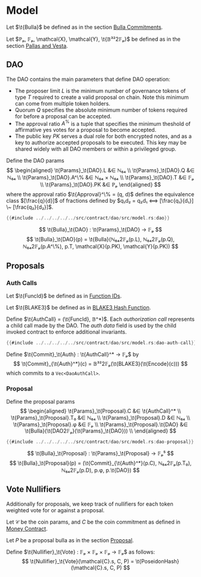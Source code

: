 # Model

Let $\t{Bulla}$ be defined as in the section [Bulla Commitments](../../crypto-schemes.md#bulla-commitments).

Let $ℙₚ, 𝔽ₚ, \mathcal{X}, \mathcal{Y}, \t{𝔹³²2𝔽ₚ}$ be defined as in the section [Pallas and Vesta](../../crypto-schemes.md#pallas-and-vesta).

## DAO

The DAO contains the main parameters that define DAO operation:

* The proposer limit $L$ is the minimum number of governance tokens of type
  $T$ required to create a valid proposal on chain. Note this minimum can
  come from multiple token holders.
* Quorum $Q$ specifies the absolute minimum number of tokens required for
  before a proposal can be accepted.
* The approval ratio $A^\%$ is a tuple that specifies the minimum theshold
  of affirmative yes votes for a proposal to become accepted.
* The public key $PK$ serves a dual role for both encrypted notes, and as
  a key to authorize accepted proposals to be executed.
  This key may be shared widely with all DAO members or within a privileged
  group.

Define the DAO params
$$ \begin{aligned}
  \t{Params}_\t{DAO}.L &∈ ℕ₆₄ \\
  \t{Params}_\t{DAO}.Q &∈ ℕ₆₄ \\
  \t{Params}_\t{DAO}.A^\% &∈ ℕ₆₄ × ℕ₆₄ \\
  \t{Params}_\t{DAO}.T &∈ 𝔽ₚ \\
  \t{Params}_\t{DAO}.PK &∈ ℙₚ
\end{aligned} $$
where the approval ratio $\t{Approval}^\% = (q, d)$ defines the equivalence
class $[\frac{q}{d}]$ of fractions defined by $q₁d₂ = q₂d₁ ⟺  [\frac{q₁}{d₁}] \~ [\frac{q₂}{d₂}]$.

```rust
{{#include ../../../../../src/contract/dao/src/model.rs:dao}}
```

$$ \t{Bulla}_\t{DAO} : \t{Params}_\t{DAO} → 𝔽ₚ $$
$$ \t{Bulla}_\t{DAO}(p) = \t{Bulla}(ℕ₆₄2𝔽ₚ(p.L), ℕ₆₄2𝔽ₚ(p.Q), ℕ₆₄2𝔽ₚ(p.A^\%), p.T, \mathcal{X}(p.PK), \mathcal{Y}(p.PK)) $$

## Proposals

### Auth Calls

Let $\t{FuncId}$ be defined as in [Function IDs](../../concepts.md#function-ids).

Let $\t{BLAKE3}$ be defined as in [BLAKE3 Hash Function](../../crypto-schemes.md#blake3-hash-function).

Define $\t{AuthCall} = (\t{FuncId}, 𝔹^*)$. Each *authorization call* represents
a child call made by the DAO. The *auth data* field is used by the child invoked
contract to enforce additional invariants.
```rust
{{#include ../../../../../src/contract/dao/src/model.rs:dao-auth-call}}
```

Define $\t{Commit}_\t{Auth} : \t{AuthCall}^* → 𝔽ₚ$ by
$$ \t{Commit}_{\t{Auth}^*}(c) = 𝔹³²2𝔽ₚ(\t{BLAKE3}(\t{Encode}(c))) $$
which commits to a `Vec<DaoAuthCall>`.

### Proposal

Define the proposal params
$$ \begin{aligned}
  \t{Params}_\t{Proposal}.C &∈ \t{AuthCall}^* \\
  \t{Params}_\t{Proposal}.T₀ &∈ ℕ₆₄ \\
  \t{Params}_\t{Proposal}.D &∈ ℕ₆₄ \\
  \t{Params}_\t{Proposal}.φ &∈ 𝔽ₚ \\
  \t{Params}_\t{Proposal}.\t{DAO} &∈ \t{Bulla}(\t{DAO2𝔽ₚ}(\t{Params}_\t{DAO})) \\
\end{aligned} $$

```rust
{{#include ../../../../../src/contract/dao/src/model.rs:dao-proposal}}
```

$$ \t{Bulla}_\t{Proposal} : \t{Params}_\t{Proposal} → 𝔽ₚ⁵ $$
$$ \t{Bulla}_\t{Proposal}(p) = (\t{Commit}_{\t{Auth}^*}(p.C), ℕ₆₄2𝔽ₚ(p.T₀), ℕ₆₄2𝔽ₚ(p.D), p.φ, p.\t{DAO}) $$

## Vote Nullifiers

Additionally for proposals, we keep track of nullifiers for each token weighted
vote for or against a proposal.

Let $\mathcal{C}$ be the coin params, and $C$ be the coin commitment
as defined in [Money Contract](TODO).

Let $P$ be a proposal bulla as in the section [Proposal](#proposal).

Define $\t{Nullifier}_\t{Vote} : 𝔽ₚ × 𝔽ₚ × 𝔽ₚ → 𝔽ₚ$ as follows:
$$ \t{Nullifier}_\t{Vote}(\mathcal{C}.s, C, P) = \t{PoseidonHash}(\mathcal{C}.s, C, P) $$
